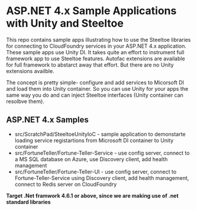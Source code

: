 # ASP.NET 4.x Sample Applications with Unity and Steeltoe 

This repo contains sample apps illustrating how to use the Steeltoe libraries for connecting to CloudFoundry services in your ASP.NET 4.x application. These sample apps use Unity DI. It takes quite an effort to instrument full framework app to use Steeltoe features. Autofac extensions are available for full framework to abstarct away that effort. But there are no Unity extensions availble. 

The concept is pretty simple- configure and add services to Micorsoft DI and load them into Unity container. So you can use Unity for your apps the same way you do and can inject Steeltoe interfaces (Unity container can resolbve them). 


## ASP.NET 4.x Samples

* src/ScratchPad/SteeltoeUnityIoC - sample application to demonstarte loading service registartions from Microsoft DI container to Unity container
* src/FortuneTeller/Fortune-Teller-Service - use config server, connect to a MS SQL database on Azure, use Discovery client, add health management
* src/FortuneTeller/Fortune-Teller-UI - use config server, connect to Fortune-Teller-Service using Discovery client, add health management, connect to Redis server on CloudFoundry


**Target .Net framwork 4.6.1 or above, since we are making use of .net standard libraries**